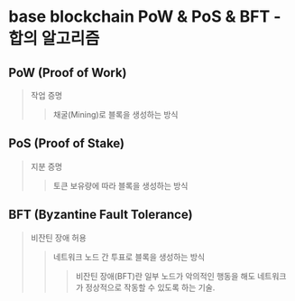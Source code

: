 # base blockchain PoW & PoS & BFT - 합의 알고리즘

## PoW (Proof of Work)

> 작업 증명
>
> > 채굴(Mining)로 블록을 생성하는 방식

## PoS (Proof of Stake)

> 지분 증명
>
> > 토큰 보유량에 따라 블록을 생성하는 방식

## BFT (Byzantine Fault Tolerance)

> 비잔틴 장애 허용
>
> > 네트워크 노드 간 투표로 블록을 생성하는 방식
> >
> > > 비잔틴 장애(BFT)란 일부 노드가 악의적인 행동을 해도 네트워크가 정상적으로 작동할 수 있도록 하는 기술.
